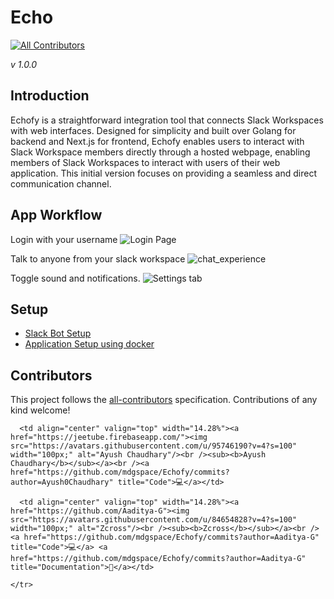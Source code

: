 # Echo
<!-- ALL-CONTRIBUTORS-BADGE:START - Do not remove or modify this section -->
[![All Contributors](https://img.shields.io/badge/all_contributors-1-orange.svg?style=flat-square)](#contributors-)
<!-- ALL-CONTRIBUTORS-BADGE:END -->
_v 1.0.0_

## Introduction

Echofy is a straightforward integration tool that connects Slack Workspaces with web interfaces.
Designed for simplicity and built over Golang for backend and Next.js for frontend, Echofy enables users to interact with Slack Workspace members directly through a hosted webpage, enabling members of Slack Workspaces to interact with users of their web application.
This initial version focuses on providing a seamless and direct communication channel.

## App Workflow
Login with your username
![Login Page](https://github.com/mdgspace/Echo/assets/84654828/2c94f13d-bfe7-4d31-8d0a-cc2b183d68ba)


Talk to anyone from your slack workspace
![chat_experience](https://github.com/mdgspace/Echo/assets/84654828/353cd5b1-1952-4d77-8732-6d3343ac7c34)

Toggle sound and notifications.
![Settings tab](https://github.com/mdgspace/Echo/assets/84654828/825a74bf-e3a5-42d4-a3ee-7f2224d8a66b)

## Setup 

- [Slack Bot Setup](https://github.com/mdgspace/Echo/wiki/Slack-Bot-Setup)
- [Application Setup using docker](https://github.com/mdgspace/Echo/wiki/Setup-Using-Docker)

## Contributors

This project follows the [all-contributors](https://github.com/all-contributors/all-contributors) specification. Contributions of any kind welcome!
<!-- ALL-CONTRIBUTORS-LIST:START - Do not remove or modify this section -->
<!-- prettier-ignore-start -->
<!-- markdownlint-disable -->
<table>
  <tbody>
    <tr>

      <td align="center" valign="top" width="14.28%"><a href="https://jeetube.firebaseapp.com/"><img src="https://avatars.githubusercontent.com/u/95746190?v=4?s=100" width="100px;" alt="Ayush Chaudhary"/><br /><sub><b>Ayush Chaudhary</b></sub></a><br /><a href="https://github.com/mdgspace/Echofy/commits?author=Ayush0Chaudhary" title="Code">💻</a></td>

      <td align="center" valign="top" width="14.28%"><a href="https://github.com/Aaditya-G"><img src="https://avatars.githubusercontent.com/u/84654828?v=4?s=100" width="100px;" alt="Zcross"/><br /><sub><b>Zcross</b></sub></a><br /><a href="https://github.com/mdgspace/Echofy/commits?author=Aaditya-G" title="Code">💻</a> <a href="https://github.com/mdgspace/Echofy/commits?author=Aaditya-G" title="Documentation">📖</a></td>

    </tr>
  </tbody>
</table>

<!-- markdownlint-restore -->
<!-- prettier-ignore-end -->

<!-- ALL-CONTRIBUTORS-LIST:END -->

